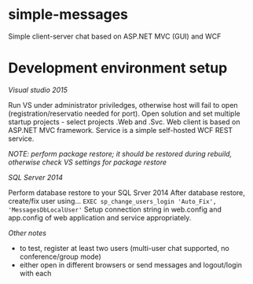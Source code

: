 # simple-messages
Simple client-server chat based on ASP.NET MVC (GUI) and WCF

# Development environment setup

*Visual studio 2015*

Run VS under administrator priviledges, otherwise host will fail to open (registration/reservatio needed for port).
Open solution and set multiple startup projects - select projects .Web and .Svc.
Web client is based on ASP.NET MVC framework.
Service is a simple self-hosted WCF REST service.

*NOTE: perform package restore; it should be restored during rebuild, otherwise check VS settings for package restore*

*SQL Server 2014*

Perform database restore to your SQL Srver 2014
After database restore, create/fix user using...
    ``EXEC sp_change_users_login 'Auto_Fix', 'MessagesDbLocalUser'``
Setup connection string in web.config and app.config of web application and service appropriately.

*Other notes*
 * to test, register at least two users (multi-user chat supported, no conference/group mode)
 * either open in different browsers or send messages and logout/login with each 